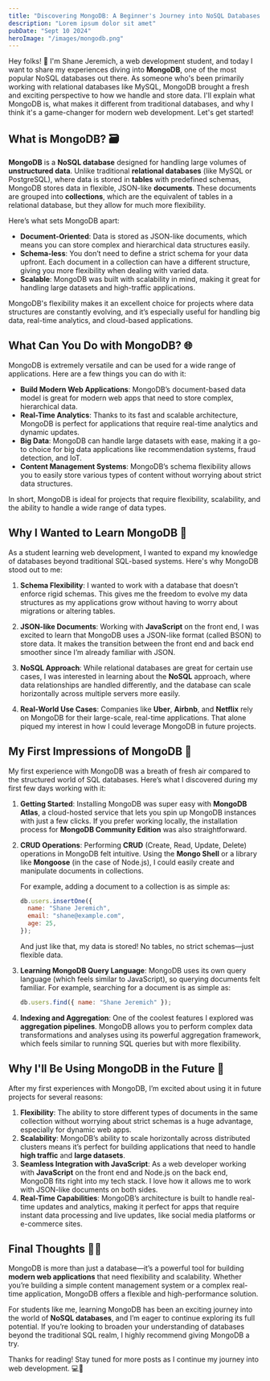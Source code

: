 ```yaml
---
title: "Discovering MongoDB: A Beginner's Journey into NoSQL Databases 🌱"
description: "Lorem ipsum dolor sit amet"
pubDate: "Sept 10 2024"
heroImage: "/images/mongodb.png"
---
```


Hey folks! 👋 I'm Shane Jeremich, a web development student, and today I want to share my experiences diving into **MongoDB**, one of the most popular NoSQL databases out there. As someone who's been primarily working with relational databases like MySQL, MongoDB brought a fresh and exciting perspective to how we handle and store data. I'll explain what MongoDB is, what makes it different from traditional databases, and why I think it's a game-changer for modern web development. Let's get started!

## What is MongoDB? 🗃️

**MongoDB** is a **NoSQL database** designed for handling large volumes of **unstructured data**. Unlike traditional **relational databases** (like MySQL or PostgreSQL), where data is stored in **tables** with predefined schemas, MongoDB stores data in flexible, JSON-like **documents**. These documents are grouped into **collections**, which are the equivalent of tables in a relational database, but they allow for much more flexibility.

Here’s what sets MongoDB apart:

- **Document-Oriented**: Data is stored as JSON-like documents, which means you can store complex and hierarchical data structures easily.
- **Schema-less**: You don’t need to define a strict schema for your data upfront. Each document in a collection can have a different structure, giving you more flexibility when dealing with varied data.
- **Scalable**: MongoDB was built with scalability in mind, making it great for handling large datasets and high-traffic applications.

MongoDB's flexibility makes it an excellent choice for projects where data structures are constantly evolving, and it’s especially useful for handling big data, real-time analytics, and cloud-based applications.

## What Can You Do with MongoDB? 🌐

MongoDB is extremely versatile and can be used for a wide range of applications. Here are a few things you can do with it:

- **Build Modern Web Applications**: MongoDB’s document-based data model is great for modern web apps that need to store complex, hierarchical data.
- **Real-Time Analytics**: Thanks to its fast and scalable architecture, MongoDB is perfect for applications that require real-time analytics and dynamic updates.
- **Big Data**: MongoDB can handle large datasets with ease, making it a go-to choice for big data applications like recommendation systems, fraud detection, and IoT.
- **Content Management Systems**: MongoDB’s schema flexibility allows you to easily store various types of content without worrying about strict data structures.

In short, MongoDB is ideal for projects that require flexibility, scalability, and the ability to handle a wide range of data types.

## Why I Wanted to Learn MongoDB 🧠

As a student learning web development, I wanted to expand my knowledge of databases beyond traditional SQL-based systems. Here's why MongoDB stood out to me:

1. **Schema Flexibility**: I wanted to work with a database that doesn’t enforce rigid schemas. This gives me the freedom to evolve my data structures as my applications grow without having to worry about migrations or altering tables.
2. **JSON-like Documents**: Working with **JavaScript** on the front end, I was excited to learn that MongoDB uses a JSON-like format (called BSON) to store data. It makes the transition between the front end and back end smoother since I’m already familiar with JSON.

3. **NoSQL Approach**: While relational databases are great for certain use cases, I was interested in learning about the **NoSQL** approach, where data relationships are handled differently, and the database can scale horizontally across multiple servers more easily.

4. **Real-World Use Cases**: Companies like **Uber**, **Airbnb**, and **Netflix** rely on MongoDB for their large-scale, real-time applications. That alone piqued my interest in how I could leverage MongoDB in future projects.

## My First Impressions of MongoDB 🚀

My first experience with MongoDB was a breath of fresh air compared to the structured world of SQL databases. Here’s what I discovered during my first few days working with it:

1. **Getting Started**: Installing MongoDB was super easy with **MongoDB Atlas**, a cloud-hosted service that lets you spin up MongoDB instances with just a few clicks. If you prefer working locally, the installation process for **MongoDB Community Edition** was also straightforward.
2. **CRUD Operations**: Performing **CRUD** (Create, Read, Update, Delete) operations in MongoDB felt intuitive. Using the **Mongo Shell** or a library like **Mongoose** (in the case of Node.js), I could easily create and manipulate documents in collections.

   For example, adding a document to a collection is as simple as:

   ```javascript
   db.users.insertOne({
     name: "Shane Jeremich",
     email: "shane@example.com",
     age: 25,
   });
   ```

   And just like that, my data is stored! No tables, no strict schemas—just flexible data.
   <br>

3. **Learning MongoDB Query Language**: MongoDB uses its own query language (which feels similar to JavaScript), so querying documents felt familiar. For example, searching for a document is as simple as:

   ```javascript
   db.users.find({ name: "Shane Jeremich" });
   ```

4. **Indexing and Aggregation**: One of the coolest features I explored was **aggregation pipelines**. MongoDB allows you to perform complex data transformations and analyses using its powerful aggregation framework, which feels similar to running SQL queries but with more flexibility.

## Why I'll Be Using MongoDB in the Future 🔮

After my first experiences with MongoDB, I’m excited about using it in future projects for several reasons:

1. **Flexibility**: The ability to store different types of documents in the same collection without worrying about strict schemas is a huge advantage, especially for dynamic web apps.
2. **Scalability**: MongoDB’s ability to scale horizontally across distributed clusters means it’s perfect for building applications that need to handle **high traffic** and **large datasets**.
3. **Seamless Integration with JavaScript**: As a web developer working with **JavaScript** on the front end and Node.js on the back end, MongoDB fits right into my tech stack. I love how it allows me to work with JSON-like documents on both sides.
4. **Real-Time Capabilities**: MongoDB’s architecture is built to handle real-time updates and analytics, making it perfect for apps that require instant data processing and live updates, like social media platforms or e-commerce sites.

## Final Thoughts 🧑‍💻

MongoDB is more than just a database—it’s a powerful tool for building **modern web applications** that need flexibility and scalability. Whether you’re building a simple content management system or a complex real-time application, MongoDB offers a flexible and high-performance solution.

For students like me, learning MongoDB has been an exciting journey into the world of **NoSQL databases**, and I’m eager to continue exploring its full potential. If you’re looking to broaden your understanding of databases beyond the traditional SQL realm, I highly recommend giving MongoDB a try.

Thanks for reading! Stay tuned for more posts as I continue my journey into web development. 💻🚀
